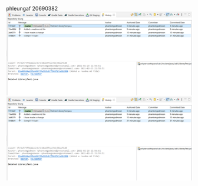 phleungaf 20690382 ![image](https://github.com/phantomgodmoon/comp3111-lab1-2020s/blob/master/eclipse-workspace/Lab1/Screenshot%202021-02-23%20220132.png?raw=true)
![Alt text](https://github.com/phantomgodmoon/comp3111-lab1-2020s/blob/master/eclipse-workspace/Lab1/Screenshot%202021-02-23%20220132.png?raw=true)

